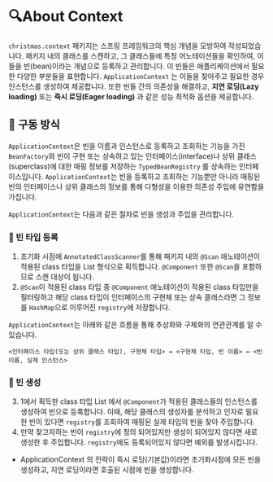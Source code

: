 # 🔍About Context

```christmas.context``` 패키지는 스프링 프레임워크의 핵심 개념을 모방하여 작성되었습니다.
패키지 내의 클래스를 스캔하고, 그 클래스들에 특정 어노테이션들을 확인하여, 이들을 빈(bean)이라는 개념으로 등록하고 관리합니다.
이 빈들은 애플리케이션에서 필요한 다양한 부분들을 표현합니다. ```ApplicationContext``` 는 이들을 찾아주고 필요한 경우 인스턴스를 생성하여 제공합니다.
또한 빈들 간의 의존성을 해결하고, **지연 로딩(Lazy loading)** 또는 **즉시 로딩(Eager loading)** 과 같은 성능 최적화 옵션을 제공합니다.

## 🧰 구동 방식 
```ApplicationContext```은 빈을 이름과 인스턴스로 등록하고 조회하는 기능을 가진 ```BeanFactory```와
빈이 구현 또는 상속하고 있는 인터페이스(interface)나 상위 클래스(superclass)에 대한 매핑 정보를 저장하는
```TypedBeanRegistry``` 를 상속하는 인터페이스입니다. ```ApplicationContext```는 빈을 등록하고 조회하는 기능뿐만 아니라
매핑된 빈의 인터페이스나 상위 클래스의 정보를 통해 다형성을 이용한 의존성 주입에 유연함을 가집니다.

```ApplicationContext```는 다음과 같은 절차로 빈을 생성과 주입을 관리합니다.

### 📮 빈 타입 등록

1. 초기화 시점에 ```AnnotatedClassScanner```를 통해 패키지 내의 ```@Scan``` 애노테이션이 적용된 class 타입을 List 형식으로 획득합니다. ```@Component``` 또한 ```@Scan```을 포함하므로 스캔 대상이 됩니다.
2. ```@Scan```이 적용된 class 타입 중 ```@Component``` 애노테이션이 적용된 class 타입만을 필터링하고 해당 class 타입이 인터페이스의 구현체 또는 상속 클래스라면 그 정보를 ```HashMap```으로 이루어진 ```registry```에 저장합니다. 

```ApplicationContext```는 아래와 같은 흐름을 통해 추상화와 구체화의 연관관계를 알 수 있습니다.
```
<인터페이스 타입(또는 상위 클래스 타입), 구현체 타입> ↔ <구현체 타입, 빈 이름> ↔ <빈 이름, 실제 인스턴스>
```

### 🔧 빈 생성
3. 1에서 획득한 class 타입 List 에서 ```@Component```가 적용된 클래스들의 인스턴스를 생성하여 빈으로 등록합니다. 이때, 해당 클래스의 생성자를 분석하고 인자로 필요한 빈이 있다면 ```registry```를 조회하여 매핑된 실제 타입의 빈을 찾아 주입합니다.
4. 만약 찾고자하는 빈이 ```registry```에 정의 되어있지만 생성이 되어있지 않다면 새로 생성한 후 주입합니다. ```registry```에도 등록되어있지 않다면 예외를 발생시킵니다.

- ApplicationContext 의 전략이 즉시 로딩(기본값)이라면 초기화시점에 모든 빈을 생성하고, 지연 로딩이라면 호출된 시점에 빈을 생성합니다.